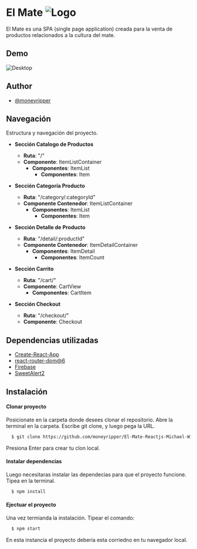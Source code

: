 
# El Mate ![Logo](https://firebasestorage.googleapis.com/v0/b/elmate31865.appspot.com/o/images%2Fmate.png?alt=media&token=6ca77a91-9a07-49fe-b466-8ae74ce27af4)


El Mate es una SPA (single page application) creada para la venta de productos relacionados a la cultura del mate.


## Demo

![Desktop](https://user-images.githubusercontent.com/30700979/179298161-ff9bb942-b9d0-4cb4-8efc-5221f68b318c.gif)

## Author

- [@moneyripper](https://github.com/moneyripper)


## Navegación

Estructura y navegación del proyecto.

- **Sección Catalogo de Productos**
  - **Ruta**: "/"
  - **Componente**: ItemListContainer
    - **Componentes**: ItemList
      - **Componentes**: Item

- **Sección Categoría Producto**
  - **Ruta**: "/category/:categoryId"
  - **Componente Contenedor**: ItemListContainer
    - **Componentes**: ItemList
      - **Componentes**: Item

- **Sección Detalle de Producto**
  - **Ruta**: "/detail/:productId"
  - **Componente Contenedor**: ItemDetailContainer
    - **Componentes**: ItemDetail
      - **Componentes**: ItemCount

- **Sección Carrito**
  - **Ruta**: "/cart/"
  - **Componente**: CartView
    - **Componentes**: CartItem

- **Sección Checkout**
  - **Ruta**: "/checkout/"
  - **Componente**: Checkout
    
## Dependencias utilizadas

- [Create-React-App](https://create-react-app.dev)
- [react-router-dom@6](https://reactrouter.com/docs/en/v6/getting-started/installation)
- [Firebase](https://firebase.com)
- [SweetAlert2](https://sweetalert2.github.io)

## Instalación

#### Clonar proyecto

Posicionate en la carpeta donde desees clonar el repositorio. 
Abre la terminal en la carpeta. 
Escribe git clone, y luego pega la URL.

```bash
  $ git clone https://github.com/moneyripper/El-Mate-Reactjs-Michael-Wilburn.git

```
Presiona Enter para crear tu clon local.

#### Instalar dependencias
Luego necesitaras instalar las dependecias para que el proyecto funcione.
Tipea en la terminal.

```bash
  $ npm install
```
#### Ejectuar el proyecto
Una vez termianda la instalación.
Tipear el comando:

```bash
  $ npm start
```
    
En esta instancia el proyecto debería esta corriedno en tu navegador local.











